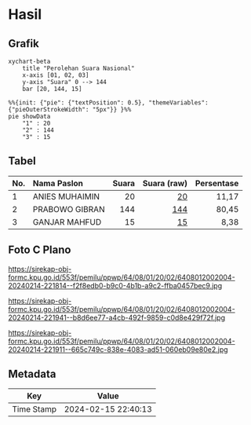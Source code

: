 # Hasil

## Grafik

```mermaid
xychart-beta
    title "Perolehan Suara Nasional"
    x-axis [01, 02, 03]
    y-axis "Suara" 0 --> 144
    bar [20, 144, 15]
```

```mermaid
%%{init: {"pie": {"textPosition": 0.5}, "themeVariables": {"pieOuterStrokeWidth": "5px"}} }%%
pie showData
    "1" : 20
    "2" : 144
    "3" : 15
```

## Tabel

| No. | Nama Paslon    | Suara | Suara (raw) | Persentase |
|:--- |:-------------- | -----:| -----------:| ----------:|
| 1   | ANIES MUHAIMIN | 20    | [20][p-1]   | 11,17      |
| 2   | PRABOWO GIBRAN | 144   | [144][p-2]  | 80,45      |
| 3   | GANJAR MAHFUD  | 15    | [15][p-3]   | 8,38       |


[p-1]: https://github.com/gigit-pemilu/pemilu-2024/blob/main/pilpres/hitung-suara/sub/64-kalimantan-timur/sub/08-kutai-timur/sub/01-muara-ancalong/sub/2002-kelinjau-ilir/sub/004-tps/sub/paslon-1.txt
[p-2]: https://github.com/gigit-pemilu/pemilu-2024/blob/main/pilpres/hitung-suara/sub/64-kalimantan-timur/sub/08-kutai-timur/sub/01-muara-ancalong/sub/2002-kelinjau-ilir/sub/004-tps/sub/paslon-2.txt
[p-3]: https://github.com/gigit-pemilu/pemilu-2024/blob/main/pilpres/hitung-suara/sub/64-kalimantan-timur/sub/08-kutai-timur/sub/01-muara-ancalong/sub/2002-kelinjau-ilir/sub/004-tps/sub/paslon-3.txt

## Foto C Plano

https://sirekap-obj-formc.kpu.go.id/553f/pemilu/ppwp/64/08/01/20/02/6408012002004-20240214-221814--f2f8edb0-b9c0-4b1b-a9c2-ffba0457bec9.jpg

https://sirekap-obj-formc.kpu.go.id/553f/pemilu/ppwp/64/08/01/20/02/6408012002004-20240214-221941--b8d6ee77-a4cb-492f-9859-c0d8e429f72f.jpg

https://sirekap-obj-formc.kpu.go.id/553f/pemilu/ppwp/64/08/01/20/02/6408012002004-20240214-221911--665c749c-838e-4083-ad51-060eb09e80e2.jpg


## Metadata

| Key        | Value               |
| ---------- | ------------------- |
| Time Stamp | 2024-02-15 22:40:13 |



